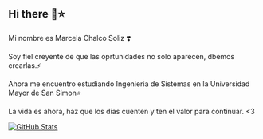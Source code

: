 ## Hi there 👋⭐️

Mi nombre es Marcela Chalco Soliz ❣️

Soy fiel creyente de que las oprtunidades no solo aparecen, dbemos crearlas.⚡️

Ahora me encuentro estudiando Ingenieria de Sistemas en la Universidad Mayor de San Simon⭐️

La vida es ahora, haz que los dias cuenten y ten el valor para continuar. <3

[![GitHub Stats](https://github-readme-stats.vercel.app/api?username=MarcelaChalcoSoliz&show_icons=true&theme=radical)](https://github.com/anuraghazra/github-readme-stats)

<!--
**MarcelaChalcoSoliz/MarcelaChalcoSoliz** is a ✨ _special_ ✨ repository because its `README.md` (this file) appears on your GitHub profile.

Here are some ideas to get you started:

- 🔭 I’m currently working on ...
- 🌱 I’m currently learning ...
- 👯 I’m looking to collaborate on ...
- 🤔 I’m looking for help with ...
- 💬 Ask me about ...
- 📫 How to reach me: ...
- 😄 Pronouns: ...
- ⚡ Fun fact: ...
-->
